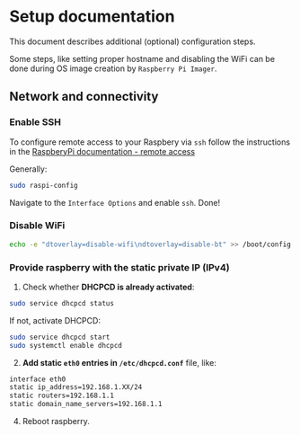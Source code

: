 
# Setup documentation

This document describes additional (optional) configuration steps.

Some steps, like setting proper hostname and disabling the WiFi can be done during OS image creation by `Raspberry Pi Imager`.

## Network and connectivity
### Enable SSH
To configure remote access to your Raspbery via `ssh` follow the instructions in the [RaspberyPi documentation - remote access](https://www.raspberrypi.com/documentation/computers/remote-access.html)

Generally:
```bash
sudo raspi-config
```
Navigate to the `Interface Options` and enable `ssh`. Done!

### Disable WiFi
```bash
echo -e "dtoverlay=disable-wifi\ndtoverlay=disable-bt" >> /boot/config.txt
```

### Provide raspberry with the static private IP (IPv4)

1. Check whether **DHCPCD is already activated**:
```bash
sudo service dhcpcd status
```

If not, activate DHCPCD:
```bash
sudo service dhcpcd start
sudo systemctl enable dhcpcd
```
2. **Add static `eth0` entries in `/etc/dhcpcd.conf`** file, like:
```bash
interface eth0
static ip_address=192.168.1.XX/24
static routers=192.168.1.1
static domain_name_servers=192.168.1.1
```

4. Reboot raspberry.
